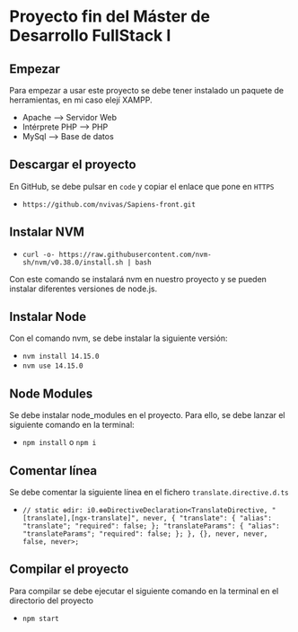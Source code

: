 # Proyecto fin del Máster de Desarrollo FullStack I

## Empezar
Para empezar a usar este proyecto se debe tener instalado un paquete de herramientas, en mi caso elejí XAMPP.
- Apache --> Servidor Web
- Intérprete PHP --> PHP
- MySql --> Base de datos

## Descargar el proyecto
En GitHub, se debe pulsar en `code` y copiar el enlace que pone en `HTTPS`
- `https://github.com/nvivas/Sapiens-front.git`

## Instalar NVM
- `curl -o- https://raw.githubusercontent.com/nvm-sh/nvm/v0.38.0/install.sh | bash`

Con este comando se instalará nvm en nuestro proyecto y se pueden instalar diferentes versiones de node.js.

## Instalar Node
Con el comando nvm, se debe instalar la siguiente versión: 
- `nvm install 14.15.0`
- `nvm use 14.15.0`

## Node Modules
Se debe instalar node_modules en el proyecto. Para ello, se debe lanzar el siguiente comando en la terminal:
- `npm install` o `npm i` 

## Comentar línea
Se debe comentar la siguiente línea en el fichero `translate.directive.d.ts`
-     // static ɵdir: i0.ɵɵDirectiveDeclaration<TranslateDirective, "[translate],[ngx-translate]", never, { "translate": { "alias": "translate"; "required": false; }; "translateParams": { "alias": "translateParams"; "required": false; }; }, {}, never, never, false, never>;

## Compilar el proyecto
Para compilar se debe ejecutar el siguiente comando en la terminal en el directorio del proyecto
- `npm start`
